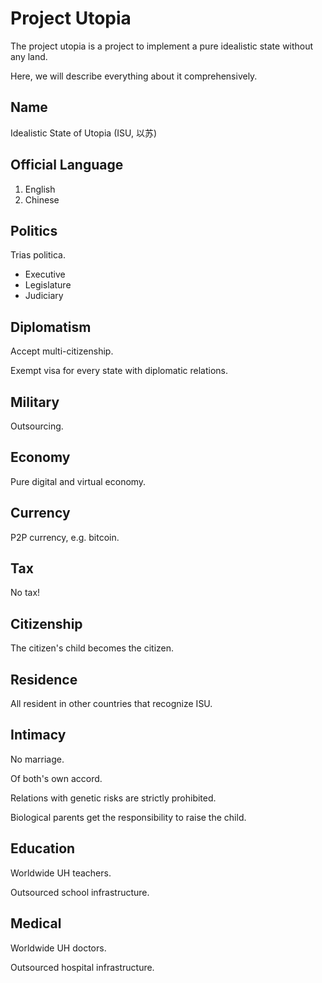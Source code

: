 Project Utopia
=================
The project utopia is a project to implement a pure idealistic state without any land.

Here, we will describe everything about it comprehensively.

Name
-----------------
Idealistic State of Utopia (ISU, 以苏)

Official Language
-----------------
  1. English
  1. Chinese

Politics
------------------
Trias politica.

  * Executive
  * Legislature
  * Judiciary

Diplomatism
-----------------
Accept multi-citizenship.

Exempt visa for every state with diplomatic relations.

Military
-----------------
Outsourcing.

Economy
-----------------
Pure digital and virtual economy.

Currency
-----------------
P2P currency, e.g. bitcoin.

Tax
-----------------
No tax!

Citizenship
-----------------
The citizen's child becomes the citizen.

Residence
-----------------
All resident in other countries that recognize ISU.

Intimacy
-----------------
No marriage.

Of both's own accord.

Relations with genetic risks are strictly prohibited.

Biological parents get the responsibility to raise the child.

Education
-----------------
Worldwide UH teachers.

Outsourced school infrastructure.

Medical
-----------------
Worldwide UH doctors.

Outsourced hospital infrastructure.

